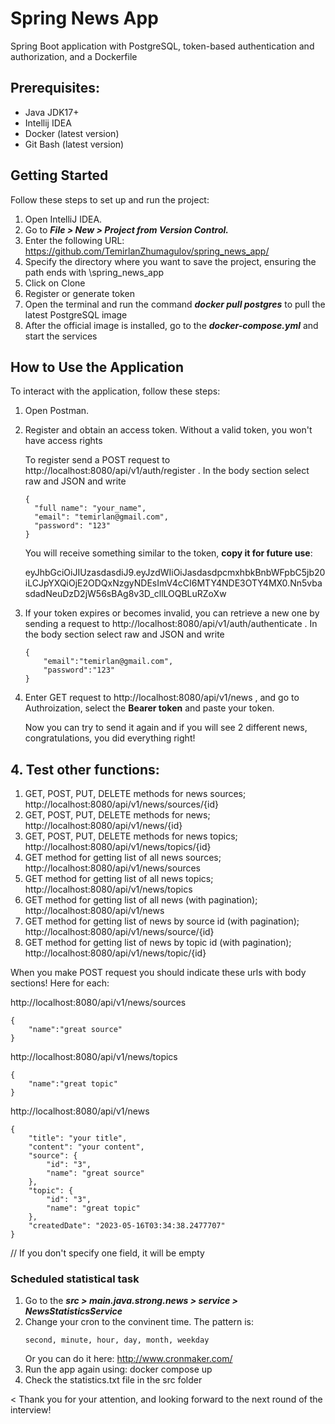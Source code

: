 # Spring News App
Spring Boot application with PostgreSQL, token-based authentication and authorization, and a Dockerfile

## Prerequisites:
* Java JDK17+
* Intellij IDEA
* Docker (latest version)
* Git Bash (latest version)

## Getting Started
Follow these steps to set up and run the project:

1. Open IntelliJ IDEA.
2. Go to ***File > New > Project from Version Control.***
3. Enter the following URL: https://github.com/TemirlanZhumagulov/spring_news_app/
4. Specify the directory where you want to save the project, ensuring the path ends with \spring_news_app
5. Click on Clone
6. Register or generate token
7. Open the terminal and run the command ***docker pull postgres*** to pull the latest PostgreSQL image
8. After the official image is installed, go to the ***docker-compose.yml*** and start the services 

## How to Use the Application
To interact with the application, follow these steps:

1. Open Postman.
2. Register and obtain an access token. Without a valid token, you won't have access rights
   
   To register send a POST request to http://localhost:8080/api/v1/auth/register . In the body section select raw and JSON and write
    ```
    {
      "full name": "your_name",
      "email": "temirlan@gmail.com",
      "password": "123"
    }
    ```
   You will receive something similar to the token, **copy it for future use**:
   
   eyJhbGciOiJIUzasdasdiJ9.eyJzdWIiOiJasdasdpcmxhbkBnbWFpbC5jb20iLCJpYXQiOjE2ODQxNzgyNDEsImV4cCI6MTY4NDE3OTY4MX0.Nn5vbasdadNeuDzD2jW56sBAg8v3D_cllLOQBLuRZoXw
3. If your token expires or becomes invalid, you can retrieve a new one by sending a request to http://localhost:8080/api/v1/auth/authenticate . In the body section select raw and JSON and write
    ```
    {
        "email":"temirlan@gmail.com",
        "password":"123"
    }
    ```
4. Enter GET request to http://localhost:8080/api/v1/news , and go to Authroization, select the **Bearer token** and paste your token.
   
   Now you can try to send it again and if you will see 2 different news, congratulations, you did everything right!

## 4. Test other functions:
1. GET, POST, PUT, DELETE methods for news sources; http://localhost:8080/api/v1/news/sources/{id} 
2. GET, POST, PUT, DELETE methods for news; http://localhost:8080/api/v1/news/{id}
3. GET, POST, PUT, DELETE methods for news topics; http://localhost:8080/api/v1/news/topics/{id}
4. GET method for getting list of all news sources; http://localhost:8080/api/v1/news/sources
5. GET method for getting list of all news topics; http://localhost:8080/api/v1/news/topics
6. GET method for getting list of all news (with pagination); http://localhost:8080/api/v1/news
7. GET method for getting list of news by source id (with pagination); http://localhost:8080/api/v1/news/source/{id}
8. GET method for getting list of news by topic id (with pagination); http://localhost:8080/api/v1/news/topic/{id}

When you make POST request you should indicate these urls with body sections! Here for each:

http://localhost:8080/api/v1/news/sources
```
{
    "name":"great source"
}
```
http://localhost:8080/api/v1/news/topics
```
{
    "name":"great topic"
}
```
http://localhost:8080/api/v1/news
```
{
    "title": "your title",
    "content": "your content",
    "source": {
        "id": "3",
        "name": "great source"
    },
    "topic": {
        "id": "3",
        "name": "great topic"
    },
    "createdDate": "2023-05-16T03:34:38.2477707"
}
```
// If you don't specify one field, it will be empty
### Scheduled statistical task
1. Go to the ***src > main.java.strong.news > service  > NewsStatisticsService***
2. Сhange your cron to the convinent time. The pattern is:
   ```
   second, minute, hour, day, month, weekday
   ````
   Or you can do it here: http://www.cronmaker.com/
3. Run the app again using: docker compose up
4. Check the statistics.txt file in the src folder

< Thank you for your attention, and looking forward to the next round of the interview!
